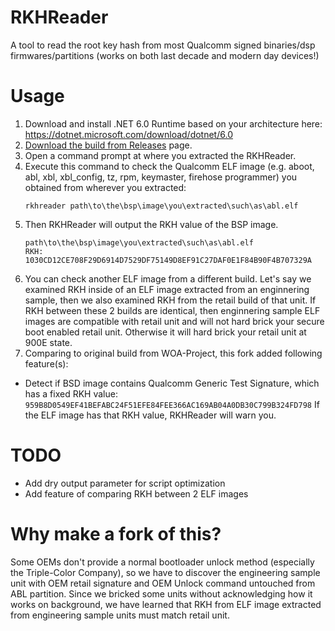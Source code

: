 # RKHReader
A tool to read the root key hash from most Qualcomm signed binaries/dsp firmwares/partitions (works on both last decade and modern day devices!)

# Usage
1. Download and install .NET 6.0 Runtime based on your architecture here: https://dotnet.microsoft.com/download/dotnet/6.0
2. [Download the build from Releases](https://github.com/HikariCalyx/RKHReader/releases/latest) page.
3. Open a command prompt at where you extracted the RKHReader.
4. Execute this command to check the Qualcomm ELF image (e.g. aboot, abl, xbl, xbl_config, tz, rpm, keymaster, firehose programmer) you obtained from wherever you extracted:
   ```
   rkhreader path\to\the\bsp\image\you\extracted\such\as\abl.elf
   ```
6. Then RKHReader will output the RKH value of the BSP image.
   ```
   path\to\the\bsp\image\you\extracted\such\as\abl.elf
   RKH: 1030CD12CE708F29D6914D7529DF75149D8EF91C27DAF0E1F84B90F4B707329A
   ```
7. You can check another ELF image from a different build. Let's say we examined RKH inside of an ELF image extracted from an enginnering sample, then we also examined RKH from the retail build of that unit. If RKH between these 2 builds are identical, then enginnering sample ELF images are compatible with retail unit and will not hard brick your secure boot enabled retail unit. Otherwise it will hard brick your retail unit at 900E state.
8. Comparing to original build from WOA-Project, this fork added following feature(s):
  * Detect if BSD image contains Qualcomm Generic Test Signature, which has a fixed RKH value: ```959B8D0549EF41BEFABC24F51EFE84FEE366AC169AB04A0DB30C799B324FD798``` If the ELF image has that RKH value, RKHReader will warn you.

# TODO
* Add dry output parameter for script optimization
* Add feature of comparing RKH between 2 ELF images

# Why make a fork of this?
Some OEMs don't provide a normal bootloader unlock method (especially the Triple-Color Company), so we have to discover the engineering sample unit with OEM retail signature and OEM Unlock command untouched from ABL partition. Since we bricked some units without acknowledging how it works on background, we have learned that RKH from ELF image extracted from engineering sample units must match retail unit.
